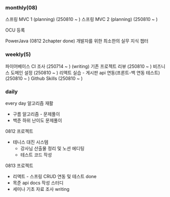 ### monthly(08)

스프링 MVC 1 (planning) (250810 ~ )
스프링 MVC 2 (planning) (250810 ~ )

OCU 등록

PowerJava (0812 2chapter done)
개발자를 위한 최소한의 실무 지식 챕터

### weekly(5)
파이어베이스 CI 조사 (250714 ~ ) (writing)
기존 프로젝트 리뷰 (250810 ~ )
비즈니스 도메인 설정 (250810 ~ )
리액트 실습 - 게시판 api 연동(프론트-백 연동 테스트) (250810 ~ )
Github Skills (250810 ~ )

### daily
every day
알고리즘 재활
- 구름 알고리즘 - 문제풀이
- 백준 하위 난이도 문제풀이

0812
프로젝트
- 테니스 대진 시스템
	- 강사님 산출물 정리 및 노션 에디팅
	- 테스트 코드 작성

0813
프로젝트
- 리액트 - 스프링 CRUD 연동 및 테스트 done
- 목준 api docs 작성
스터디
- 세미나 기초 자료 조사 writing


